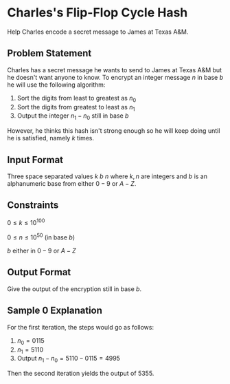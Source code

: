 Charles's Flip-Flop Cycle Hash
==============================

Help Charles encode a secret message to James at Texas A&M.

## Problem Statement

Charles has a secret message he wants to send to James at Texas A&M but he doesn't want anyone to know. To encrypt an integer message $n$ in base $b$ he will use the following algorithm:

1. Sort the digits from least to greatest as $n_0$
2. Sort the digits from greatest to least as $n_1$
3. Output the integer $n_1 - n_0$ still in base $b$

However, he thinks this hash isn't strong enough so he will keep doing until he is satisfied, namely $k$ times.

## Input Format

Three space separated values $k$ $b$ $n$ where $k,n$ are integers and $b$ is an alphanumeric base from either $0-9$ or $A-Z$.

## Constraints

$0 \leq k \leq 10^{100}$

$0 \leq n \leq 10^{50}$ (in base $b$)

$b$ either in $0-9$ or $A-Z$

## Output Format

Give the output of the encryption still in base $b$.

## Sample 0 Explanation

For the first iteration, the steps would go as follows:

1. $n_0 = 0115$
2. $n_1 = 5110$
3. Output $n_1 - n_0 = 5110 - 0115 = 4995$

Then the second iteration yields the output of $5355$.
